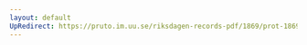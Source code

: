 ```yaml
---
layout: default
UpRedirect: https://pruto.im.uu.se/riksdagen-records-pdf/1869/prot-1869--ak--220/prot-1869--ak--220_003.pdf
---
```

